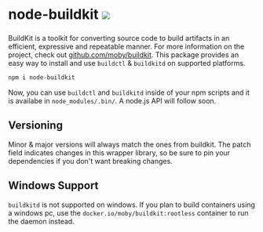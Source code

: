 <h1>
  node-buildkit
  <a href="https://www.npmjs.com/package/node-buildkit"><img src="https://img.shields.io/npm/v/node-buildkit?style=flat&colorA=000000&colorB=000000"/></a>
</h1>
<h3></h3>

BuildKit is a toolkit for converting source code to build artifacts in an efficient, expressive and repeatable manner. For more information on the project, check out [github.com/moby/buildkit](https://github.com/moby/buildkit).
This package provides an easy way to install and use `buildctl` & `buildkitd` on supported platforms.

```bash
npm i node-buildkit
```

Now, you can use `buildctl` and `buildkitd` inside of your npm scripts and it is availabe in `node_modules/.bin/`.
A node.js API will follow soon.

## Versioning

Minor & major versions will always match the ones from buildkit. The patch field indicates changes in this wrapper library, so be sure to pin your dependencies if you don't want breaking changes.

## Windows Support

`buildkitd` is not supported on windows. If you plan to build containers using a windows pc, use the `docker.io/moby/buildkit:rootless` container to run the daemon instead.
